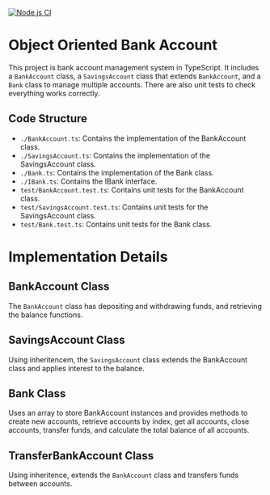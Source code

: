 [![Node.js CI](https://github.com/Londeka-Zikalala/object-oriented-bankaccount/actions/workflows/node.js.yml/badge.svg?branch=main)](https://github.com/Londeka-Zikalala/object-oriented-bankaccount/actions/workflows/node.js.yml)

# Object Oriented Bank Account 

This project is bank account management system in TypeScript. It includes a `BankAccount` class, a `SavingsAccount` class that extends `BankAccount`, and a `Bank` class to manage multiple accounts. There are also unit tests to check everything works correctly.

## Code Structure
- `./BankAccount.ts`: Contains the   implementation of the BankAccount class.
- `./SavingsAccount.ts`: Contains the implementation of the SavingsAccount class.
- `./Bank.ts`: Contains the implementation of the Bank class.
- `./IBank.ts`: Contains the IBank interface.
- `test/BankAccount.test.ts`: Contains unit tests for the BankAccount class.
- `test/SavingsAccount.test.ts`: Contains unit tests for the SavingsAccount class.
- `test/Bank.test.ts`: Contains unit tests for the Bank class.

# Implementation Details
## BankAccount Class
The `BankAccount` class has depositing and withdrawing funds, and retrieving the balance functions.

## SavingsAccount Class
Using inheritencem, the `SavingsAccount` class extends the BankAccount class and applies interest to the balance. 

## Bank Class
Uses an array to store BankAccount instances and provides methods to create new accounts, retrieve accounts by index, get all accounts, close accounts, transfer funds, and calculate the total balance of all accounts.

## TransferBankAccount Class
Using inheritence, extends the `BankAccount` class and transfers funds between accounts. 
